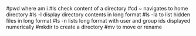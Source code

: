 #pwd where am i
#ls check content of a directory
#cd ~ navigates to home directory
#ls -l display directory contents in long format
#ls -la to list hidden files in long format
#ls -n lists long format with user and group ids displayed numerically
#mkdir to create a directory
#mv to move or rename
